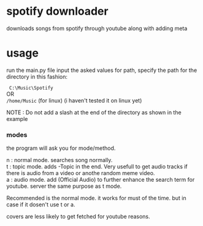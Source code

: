 # spotify downloader
 downloads songs from spotify through youtube along with adding meta

# usage
run the main.py file
input the asked values
for path, specify the path for the directory in this fashion:

``` C:\Music\Spotify```
<br> OR
<br> ``` /home/Music ``` (for linux) (i haven't tested it on linux yet)

NOTE : Do not add a slash at the end of the directory as shown in the example

### modes
the program will ask you for mode/method.

n : normal mode. searches song normally. <br>
t : topic mode. adds -Topic in the end. Very usefull to get audio tracks if there is audio from a video or anothe random meme video. <br>
a : audio mode. add (Official Audio) to further enhance the search term for youtube. server the same purpose as t mode. <br>

Recommended is the normal mode. it works for must of the time. but in case if it dosen't use t or a. 

covers are less likely to get fetched for youtube reasons.
